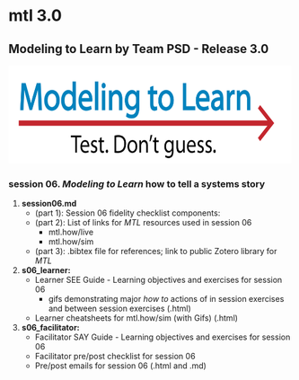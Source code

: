 # mtl 3.0

## Modeling to Learn by Team PSD - Release 3.0

<img src = "https://github.com/lzim/teampsd/blob/master/resources/logos/mtl_testdontguess_sm.png"
     height = "175" width = "650">

### session 06. *Modeling to Learn* how to tell a **systems story**

1. **session06.md**
    - (part 1): Session 06 fidelity checklist components:
    - (part 2): List of links for *MTL* resources used in session 06
      - mtl.how/live
      - mtl.how/sim
    - (part 3): .bibtex file for references; link to public Zotero library for *MTL*
2. **s06_learner:**
    - Learner SEE Guide - Learning objectives and exercises for session 06
      - gifs demonstrating major *how to* actions of in session exercises and between session exercises (.html)
    - Learner cheatsheets for mtl.how/sim (with Gifs) (.html)
3. **s06_facilitator:**
    - Facilitator SAY Guide - Learning objectives and exercises for session 06
    - Facilitator pre/post checklist for session 06
    - Pre/post emails for session 06 (.html and .md)
